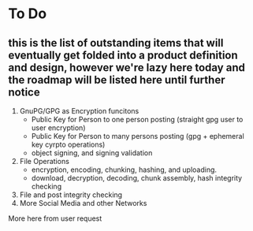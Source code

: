 # To Do
## this is the list of outstanding items that will eventually get folded into a product definition and design, however we're lazy here today and the roadmap will be listed here until further notice


1. GnuPG/GPG as Encryption funcitons
     - Public Key for Person to one person posting (straight gpg user to user encryption)
     - Public Key for Person to many persons posting (gpg + ephemeral key cyrpto operations)
     - object signing, and signing validation
3. File Operations
     - encryption, encoding, chunking, hashing, and uploading.
     - download, decryption, decoding, chunk assembly, hash integrity checking
4. File and post integrity checking
5. More Social Media and other Networks

More here from user request
